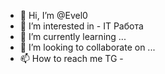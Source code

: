 - 👋 Hi, I’m @Evel0
- 👀 I’m interested in  - IT  Работа
- 🌱 I’m currently learning ...
- 💞️ I’m looking to collaborate on ...
- 📫 How to reach me  TG -

<!---
Evel0/Evel0 is a ✨ special ✨ repository because its `README.md` (this file) appears on your GitHub profile.
You can click the Preview link to take a look at your changes.
--->
